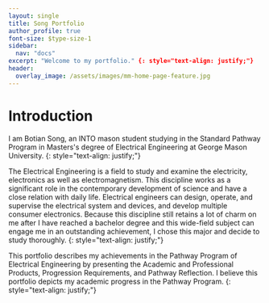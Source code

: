 ```yaml
---
layout: single
title: Song Portfolio
author_profile: true
font-size: $type-size-1
sidebar:
  nav: "docs"
excerpt: "Welcome to my portfolio." {: style="text-align: justify;"}
header:
  overlay_image: /assets/images/mm-home-page-feature.jpg
---
```

# Introduction

I am Botian Song, an INTO mason student studying in the Standard Pathway Program in Masters&#39;s degree of Electrical Engineering at George Mason University. 
{: style="text-align: justify;"}

The Electrical Engineering is a field to study and examine the electricity, electronics as well as electromagnetism. This discipline works as a significant role in the contemporary development of science and have a close relation with daily life. Electrical engineers can design, operate, and supervise the electrical system and devices, and develop multiple consumer electronics. Because this discipline still retains a lot of charm on me after I have reached a bachelor degree and this wide-field subject can engage me in an outstanding achievement, I chose this major and decide to study thoroughly. 
{: style="text-align: justify;"}

This portfolio describes my achievements in the Pathway Program of Electrical Engineering by presenting the Academic and Professional Products, Progression Requirements, and Pathway Reflection. I believe this portfolio depicts my academic progress in the Pathway Program.
{: style="text-align: justify;"}
